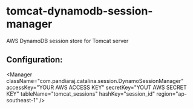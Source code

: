 tomcat-dynamodb-session-manager
===============================

AWS DynamoDB session store for Tomcat server

Configuration:
-------------

<Manager className="com.pandiaraj.catalina.session.DynamoSessionManager" 
    accessKey="YOUR AWS ACCESS KEY"
    secretKey="YOUT AWS SECRET KEY"
    tableName="tomcat_sessions" <!-- DynamoDB table name to store sessions -->
    hashKey="session_id"  <!-- DynamoDB session table hash key -->
    region="ap-southeast-1" <!-- AWS region name -->
    />

<Valve className="com.pandiaraj.catalina.session.DynamoSessionHandlerValve"/>
